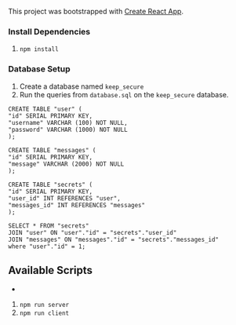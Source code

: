 This project was bootstrapped with [Create React App](https://github.com/facebook/create-react-app).

### Install Dependencies

1. `npm install`

### Database Setup

1. Create a database named `keep_secure`
2. Run the queries from `database.sql` on the `keep_secure` database.

```
CREATE TABLE "user" (
"id" SERIAL PRIMARY KEY,
"username" VARCHAR (100) NOT NULL,
"password" VARCHAR (1000) NOT NULL
);

CREATE TABLE "messages" (
"id" SERIAL PRIMARY KEY, 
"message" VARCHAR (2000) NOT NULL
);

CREATE TABLE "secrets" (
"id" SERIAL PRIMARY KEY,
"user_id" INT REFERENCES "user",
"messages_id" INT REFERENCES "messages"
);

SELECT * FROM "secrets" 
JOIN "user" ON "user"."id" = "secrets"."user_id"
JOIN "messages" ON "messages"."id" = "secrets"."messages_id"
where "user"."id" = 1;
```

## Available Scripts
*
1. `npm run server`
2. `npm run client`
